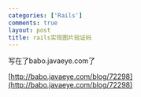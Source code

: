 ```yaml
--- 
categories: ['Rails']
comments: true
layout: post
title: rails实现图片验证码
---
```

写在了babo.javaeye.com了

[http://babo.javaeye.com/blog/72298](http://babo.javaeye.com/blog/72298)
